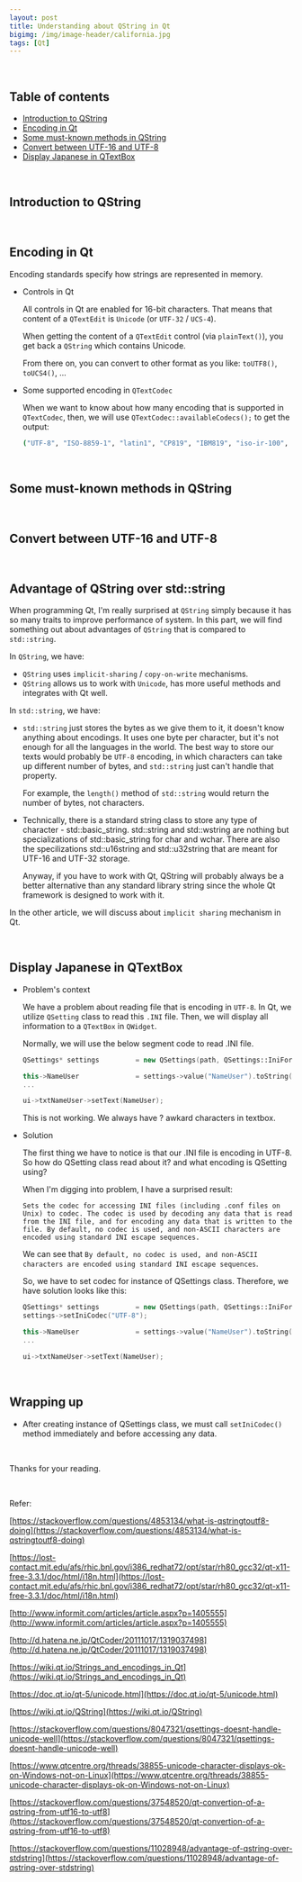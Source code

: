 ```yaml
---
layout: post
title: Understanding about QString in Qt
bigimg: /img/image-header/california.jpg
tags: [Qt]
---
```



<br>

## Table of contents
- [Introduction to QString](#introduction-to-qstring)
- [Encoding in Qt](#encoding-to-qt)
- [Some must-known methods in QString](#some-must-known-methods-in-qstring)
- [Convert between UTF-16 and UTF-8](#convert-between-utf-16-and-utf-8)
- [Display Japanese in QTextBox](#display-japanese-in-qtextbox)


<br>

## Introduction to QString 





<br>

## Encoding in Qt
Encoding standards specify how strings are represented in memory. 

- Controls in Qt

    All controls in Qt are enabled for 16-bit characters. That means that content of a ```QTextEdit``` is ```Unicode``` (or ```UTF-32``` / ```UCS-4```).

    When getting the content of a ```QTextEdit``` control (via ```plainText()```), you get back a ```QString``` which contains Unicode.

    From there on, you can convert to other format as you like: ```toUTF8()```, ```toUCS4()```, ...

- Some supported encoding in ```QTextCodec```

    When we want to know about how many encoding that is supported in ```QTextCodec```, then, we will use ```QTextCodec::availableCodecs();``` to get the output:

    ```bat
    ("UTF-8", "ISO-8859-1", "latin1", "CP819", "IBM819", "iso-ir-100", "csISOLatin1", "ISO-8859-15", "latin9", "UTF-32LE", "UTF-32BE", "UTF-32", "UTF-16LE", "UTF-16BE", "UTF-16", "System", "roman8", "hp-roman8", "csHPRoman8", "TIS-620", "ISO 8859-11", "WINSAMI2", "WS2", "Apple Roman", "macintosh", "MacRoman", "windows-1258", "CP1258", "windows-1257", "CP1257", "windows-1256", "CP1256", "windows-1255", "CP1255", "windows-1254", "CP1254", "windows-1253", "CP1253", "windows-1252", "CP1252", "windows-1251", "CP1251", "windows-1250", "CP1250", "IBM866", "CP866", "csIBM866", "IBM874", "CP874", "IBM850", "CP850", "csPC850Multilingual", "ISO-8859-16", "iso-ir-226", "latin10", "ISO-8859-14", "iso-ir-199", "latin8", "iso-celtic", "ISO-8859-13", "ISO-8859-10", "iso-ir-157", "latin6", "ISO-8859-10:1992", "csISOLatin6", "ISO-8859-9", "iso-ir-148", "latin5", "csISOLatin5", "ISO-8859-8", "ISO 8859-8-I", "iso-ir-138", "hebrew", "csISOLatinHebrew", "ISO-8859-7", "ECMA-118", "greek", "iso-ir-126", "csISOLatinGreek", "ISO-8859-6", "ISO-8859-6-I", "ECMA-114", "ASMO-708", "arabic", "iso-ir-127", "csISOLatinArabic", "ISO-8859-5", "cyrillic", "iso-ir-144", "csISOLatinCyrillic", "ISO-8859-4", "latin4", "iso-ir-110", "csISOLatin4", "ISO-8859-3", "latin3", "iso-ir-109", "csISOLatin3", "ISO-8859-2", "latin2", "iso-ir-101", "csISOLatin2", "KOI8-U", "KOI8-RU", "KOI8-R", "csKOI8R", "Iscii-Mlm", "Iscii-Knd", "Iscii-Tlg", "Iscii-Tml", "Iscii-Ori", "Iscii-Gjr", "Iscii-Pnj", "Iscii-Bng", "Iscii-Dev", "TSCII", "GB18030", "GBK", "GB2312", "CP936", "MS936", "windows-936", "EUC-JP", "ISO-2022-JP", "Shift_JIS", "JIS7", "SJIS", "MS_Kanji", "EUC-KR", "cp949", "Big5", "Big5-HKSCS", "Big5-ETen", "CP950")
    ```

<br>

## Some must-known methods in QString





<br>

## Convert between UTF-16 and UTF-8




<br>

## Advantage of QString over std::string 
When programming Qt, I'm really surprised at ```QString``` simply because it has so many traits to improve performance of system. In this part, we will find something out about advantages of ```QString``` that is compared to ```std::string```.

In ```QString```, we have:
- ```QString``` uses ```implicit-sharing``` / ```copy-on-write``` mechanisms.
- ```QString``` allows us to work with ```Unicode```, has more useful methods and integrates with Qt well.

In ```std::string```, we have:
- ```std::string``` just stores the bytes as we give them to it, it doesn't know anything about encodings. It uses one byte per character, but it's not enough for all the languages in the world. The best way to store our texts would probably be ```UTF-8``` encoding, in which characters can take up different number of bytes, and ```std::string``` just can't handle that property.

    For example, the ```length()``` method of ```std::string``` would return the number of bytes, not characters.

- Technically, there is a standard string class to store any type of character - std::basic_string. std::string and std::wstring are nothing but specializations of std::basic_string for char and wchar. There are also the specilizations std::u16string and std::u32string that are meant for UTF-16 and UTF-32 storage.

    Anyway, if you have to work with Qt, QString will probably always be a better alternative than any standard library string since the whole Qt framework is designed to work with it.


In the other article, we will discuss about ```implicit sharing``` mechanism in Qt.

<br>

## Display Japanese in QTextBox
- Problem's context

    We have a problem about reading file that is encoding in ```UTF-8```. In Qt, we utilize ```QSetting``` class to read this ```.INI``` file. Then, we will display all information to a ```QTextBox``` in ```QWidget```.

    Normally, we will use the below segment code to read .INI file.

    ```C++
    QSettings* settings         = new QSettings(path, QSettings::IniFormat);

    this->NameUser              = settings->value("NameUser").toString();
    ...

    ui->txtNameUser->setText(NameUser);
    ```

    This is not working. We always have ? awkard characters in textbox.

- Solution

    The first thing we have to notice is that our .INI file is encoding in UTF-8. So how do QSetting class read about it? and what encoding is QSetting using? 

    When I'm digging into problem, I have a surprised result:

    ```
    Sets the codec for accessing INI files (including .conf files on Unix) to codec. The codec is used by decoding any data that is read from the INI file, and for encoding any data that is written to the file. By default, no codec is used, and non-ASCII characters are encoded using standard INI escape sequences.
    ```

    We can see that ```By default, no codec is used, and non-ASCII characters are encoded using standard INI escape sequences```. 

    So, we have to set codec for instance of QSettings class. Therefore, we have solution looks like this:

    ```C++
    QSettings* settings         = new QSettings(path, QSettings::IniFormat);
    settings->setIniCodec("UTF-8");

    this->NameUser              = settings->value("NameUser").toString();
    ...

    ui->txtNameUser->setText(NameUser);
    ```

<br>

## Wrapping up
- After creating instance of QSettings class, we must call ```setIniCodec()``` method immediately and before accessing any data.



<br>

Thanks for your reading.

<br>

Refer:

[https://stackoverflow.com/questions/4853134/what-is-qstringtoutf8-doing](https://stackoverflow.com/questions/4853134/what-is-qstringtoutf8-doing)

[https://lost-contact.mit.edu/afs/rhic.bnl.gov/i386_redhat72/opt/star/rh80_gcc32/qt-x11-free-3.3.1/doc/html/i18n.html](https://lost-contact.mit.edu/afs/rhic.bnl.gov/i386_redhat72/opt/star/rh80_gcc32/qt-x11-free-3.3.1/doc/html/i18n.html)

[http://www.informit.com/articles/article.aspx?p=1405555](http://www.informit.com/articles/article.aspx?p=1405555)

[http://d.hatena.ne.jp/QtCoder/20111017/1319037498](http://d.hatena.ne.jp/QtCoder/20111017/1319037498)

[https://wiki.qt.io/Strings_and_encodings_in_Qt](https://wiki.qt.io/Strings_and_encodings_in_Qt)

[https://doc.qt.io/qt-5/unicode.html](https://doc.qt.io/qt-5/unicode.html)

[https://wiki.qt.io/QString](https://wiki.qt.io/QString)

[https://stackoverflow.com/questions/8047321/qsettings-doesnt-handle-unicode-well](https://stackoverflow.com/questions/8047321/qsettings-doesnt-handle-unicode-well)

[https://www.qtcentre.org/threads/38855-unicode-character-displays-ok-on-Windows-not-on-Linux](https://www.qtcentre.org/threads/38855-unicode-character-displays-ok-on-Windows-not-on-Linux)

[https://stackoverflow.com/questions/37548520/qt-convertion-of-a-qstring-from-utf16-to-utf8](https://stackoverflow.com/questions/37548520/qt-convertion-of-a-qstring-from-utf16-to-utf8)

[https://stackoverflow.com/questions/11028948/advantage-of-qstring-over-stdstring](https://stackoverflow.com/questions/11028948/advantage-of-qstring-over-stdstring)